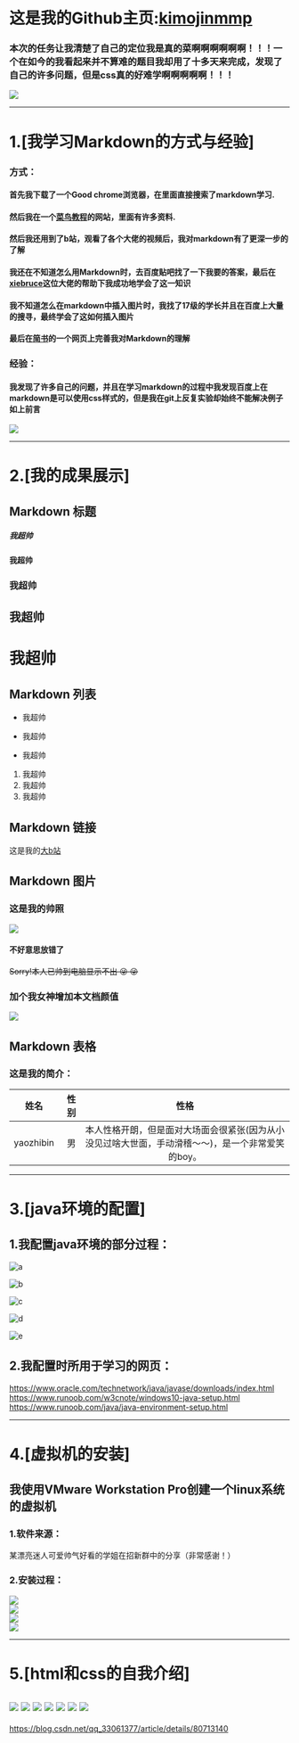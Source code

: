 # 这是我的Github主页:[kimojinmmp](https://github.com/kimojinmmp)

### 本次的任务让我清楚了自己的定位我是真的菜啊啊啊啊啊啊！！！一个在如今的我看起来并不算难的题目我却用了十多天来完成，发现了自己的许多问题，但是css真的好难学啊啊啊啊啊！！！
![](https://github.com/kimojinmmp/new-people/blob/master/19517yzb/img/4bcdf172caa81303d3cc88c08a8eb1a3.jpg)

----

# 1.**[我学习Markdown的方式与经验]** 
### 方式：
   #### 首先我下载了一个Good chrome浏览器，在里面直接搜索了markdown学习.
   #### 然后我在一个[菜鸟教程](https://www.runoob.com/markdown/md-title.html  )的网站，里面有许多资料.
   #### 然后我还用到了b站，观看了各个大佬的视频后，我对markdown有了更深一步的了解
   #### 我还在不知道怎么用Markdown时，去百度贴吧找了一下我要的答案，最后在[xiebruce][3]这位大佬的帮助下我成功地学会了这一知识
   #### 我不知道怎么在markdown中插入图片时，我找了17级的学长并且在百度上大量的搜寻，最终学会了这如何插入图片
   #### 最后在[简书][5]的一个网页上完善我对Markdown的理解
### 经验：
   #### 我发现了许多自己的问题，并且在学习markdown的过程中我发现百度上在markdown是可以使用css样式的，但是我在git上反复实验却始终不能解决例子如上前言
![](https://github.com/kimojinmmp/new-people/blob/master/19517yzb/img/68e21386740b3d8ec1862a38a7e4c6c1.jpeg) 

[3]: https://github.com/xiebruce/PicUploader
[5]:https://www.jianshu.com/p/40ba812dd973

----  

# 2.**[我的成果展示]**  
## Markdown 标题
##### 我超帅    
#### 我超帅  
### 我超帅  
## 我超帅  
# 我超帅  
 
## Markdown 列表  
* 我超帅  
- 我超帅  
+ 我超帅  
1. 我超帅
2. 我超帅
3. 我超帅  
## Markdown 链接 
这是我的[大b站][6]
  
[6]:https://www.bilibili.com/  

## Markdown 图片  
### 这是我的帅照
![]( https://github.com/kimojinmmp/new-people/blob/master/19517yzb/png.1/1b2c0292341efd00e89ebf0b09090c18%20(1).jpg)

#### 不好意思放错了  
~~Sorry!本人已帅到电脑显示不出 :stuck_out_tongue_winking_eye: :stuck_out_tongue_winking_eye:~~
### 加个我女神增加本文档颜值
![](https://github.com/kimojinmmp/new-people/blob/master/19517yzb/img/cb099120fb4cab7141ac2aff123dd694.jpg)
## Markdown 表格  
### 这是我的简介：
 
| 姓名 | 性别 | 性格 |
| :----: | ----: | :----: |
| yaozhibin | 男 | 本人性格开朗，但是面对大场面会很紧张(因为从小没见过啥大世面，手动滑稽～～)，是一个非常爱笑的boy。 |

----

# 3.**[java环境的配置]**  
## 1.我配置java环境的部分过程：
![a](https://github.com/kimojinmmp/new-people/blob/master/19517yzb/png.1/QQ图片20191121085733.png)
 
![b](https://github.com/kimojinmmp/new-people/blob/master/19517yzb/png.1/QQ图片20191121085739.png) 

![c](https://github.com/kimojinmmp/new-people/blob/master/19517yzb/png.1/QQ图片20191121085745.png)

![d](https://github.com/kimojinmmp/new-people/blob/master/19517yzb/png.1/QQ图片20191121085751.png)  

![e](https://github.com/kimojinmmp/new-people/blob/master/19517yzb/png.1/QQ图片20191121182759.jpg)

## 2.我配置时所用于学习的网页：  
https://www.oracle.com/technetwork/java/javase/downloads/index.html  
https://www.runoob.com/w3cnote/windows10-java-setup.html  
https://www.runoob.com/java/java-environment-setup.html

-----

# 4.**[虚拟机的安装]**    
## 我使用VMware Workstation Pro创建一个linux系统的虚拟机
### 1.软件来源：  
某漂亮迷人可爱帅气好看的学姐在招新群中的分享（非常感谢！）  
### 2.安装过程：
![](https://github.com/kimojinmmp/new-people/blob/master/19517yzb/png.1/QQ图片20191121182722.png)  
![](https://github.com/kimojinmmp/new-people/blob/master/19517yzb/png.1/QQ图片20191121182737.png)  
![](https://github.com/kimojinmmp/new-people/blob/master/19517yzb/png.1/QQ图片20191121182743.png)  
![](https://github.com/kimojinmmp/new-people/blob/master/19517yzb/png.1/QQ图片20191121182753.png) 

----

# 5.**[html和css的自我介绍]**
![](https://github.com/kimojinmmp/new-people/blob/master/19517yzb/img/QQ%E5%9B%BE%E7%89%8720191127172453.png)
![](https://github.com/kimojinmmp/new-people/blob/master/19517yzb/img/QQ%E5%9B%BE%E7%89%8720191127172448.png)
![](https://github.com/kimojinmmp/new-people/blob/master/19517yzb/img/QQ%E5%9B%BE%E7%89%8720191127172443.png)
![](https://github.com/kimojinmmp/new-people/blob/master/19517yzb/img/QQ%E5%9B%BE%E7%89%8720191127172440.png)
![](https://github.com/kimojinmmp/new-people/blob/master/19517yzb/img/QQ%E5%9B%BE%E7%89%8720191127172436.png)
![](https://github.com/kimojinmmp/new-people/blob/master/19517yzb/img/QQ%E5%9B%BE%E7%89%8720191127172420.png)
![](https://github.com/kimojinmmp/new-people/blob/master/19517yzb/img/QQ%E5%9B%BE%E7%89%8720191127172402.png)
----
https://blog.csdn.net/qq_33061377/article/details/80713140

